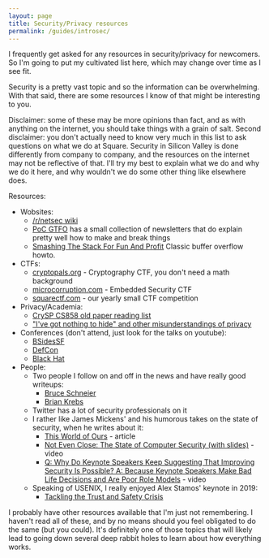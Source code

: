 ```yaml
---
layout: page
title: Security/Privacy resources
permalink: /guides/introsec/
---
```


I frequently get asked for any resources in security/privacy for newcomers. So I'm going to put my cultivated list here, which may change over time as I see fit.

Security is a pretty vast topic and so the information can be overwhelming. With that said, there are some resources I know of that might be interesting to you.

Disclaimer: some of these may be more opinions than fact, and as with
anything on the internet, you should take things with a grain of salt.
Second disclaimer: you don't actually need to know very much in this
list to ask questions on what we do at Square. Security in Silicon
Valley is done differently from company to company, and the resources
on the internet may not be reflective of that. I'll try my best to
explain what we do and why we do it here, and why wouldn't we do some
other thing like elsewhere does.

Resources:
- Wobsites:
  - [/r/netsec wiki](https://www.reddit.com/r/netsec/wiki/start)
  - [PoC GTFO](https://www.alchemistowl.org/pocorgtfo/) has a small collection of newsletters that do explain pretty well how to make and break things
  - [Smashing The Stack For Fun And Profit](http://www-inst.eecs.berkeley.edu/~cs161/fa08/papers/stack_smashing.pdf) Classic buffer overflow howto.
- CTFs:
  - [cryptopals.org](https://cryptopals.org) - Cryptography CTF, you don't need a math background
  - [microcorruption.com](https://microcorruption.com) - Embedded Security CTF
  - [squarectf.com](https://squarectf.com) - our yearly small CTF competition
- Privacy/Academia:
  - [CrySP CS858 old paper reading list](https://crysp.uwaterloo.ca/courses/pet/S13/readinglist.html)
  - ["I've got nothing to hide" and other misunderstandings of privacy](https://crysp.uwaterloo.ca/courses/pet/S13/cache/solove.pdf)
- Conferences (don't attend, just look for the talks on youtube):
  - [BSidesSF](https://bsidessf.org)
  - [DefCon](https://defcon.org)
  - [Black Hat](https://blackhat.com)
- People:
  - Two people I follow on and off in the news and have really good writeups:
    - [Bruce Schneier](https://www.schneier.com/)
    - [Brian Krebs](http://krebsonsecurity.com/)
  - Twitter has a lot of security professionals on it
  - I rather like James Mickens' and his humorous takes on the state of
 security, when he writes about it:
    - [This World of Ours](https://www.usenix.org/system/files/1401_08-12_mickens.pdf) - article
    - [Not Even Close: The State of Computer Security (with slides)](https://vimeo.com/135347162) - video
    - [Q: Why Do Keynote Speakers Keep Suggesting That Improving Security Is Possible?
 A: Because Keynote Speakers Make Bad Life Decisions and Are Poor Role Models](https://www.usenix.org/conference/usenixsecurity18/presentation/mickens) - video
  - Speaking of USENIX, I really enjoyed Alex Stamos' keynote in 2019:
    - [Tackling the Trust and Safety Crisis](https://www.usenix.org/conference/usenixsecurity19/presentation/stamos)

I probably have other resources available that I'm just not
remembering. I haven't read all of these, and by no means should you
feel obligated to do the same (but you could). It's definitely one of
those topics that will likely lead to going down several deep rabbit
holes to learn about how everything works.
